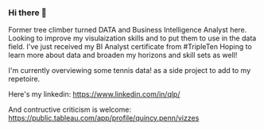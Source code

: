 ### Hi there 👋
Former tree climber turned DATA and Business Intelligence Analyst here.
Looking to improve my visulaization skills and to put them to use in the data field.
I've just received my BI Analyst certificate from #TripleTen
Hoping to learn more about data and broaden my horizons and skill sets as well!

I'm currently overviewing some tennis data! as a side project to add to my repetoire.

Here's my linkedin:  https://www.linkedin.com/in/qlp/

And contructive criticism is welcome:  https://public.tableau.com/app/profile/quincy.penn/vizzes


<!--
**quincybobincy/quincybobincy** is a ✨ _special_ ✨ repository because its `README.md` (this file) appears on your GitHub profile.

Here are some ideas to get you started:

- 🔭 I’m currently working on ...
- 🌱 I’m currently learning ...
- 👯 I’m looking to collaborate on ...
- 🤔 I’m looking for help with ...
- 💬 Ask me about ...
- 📫 How to reach me: ...
- 😄 Pronouns: ...
- ⚡ Fun fact: ...
-->
